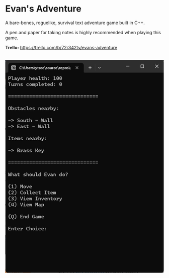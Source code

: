 # Evan's Adventure
A bare-bones, roguelike, survival text adventure game built in C++.

A pen and paper for taking notes is highly recommended when playing this game.

<b>Trello:</b> https://trello.com/b/72r342tv/evans-adventure

<br>![Action Menu](./Screenshots/ActionMenu.jpg)
